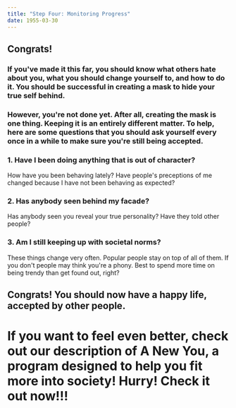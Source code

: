 ```yaml
---
title: "Step Four: Monitoring Progress"
date: 1955-03-30
---
```


## Congrats!
### If you've made it this far, you should know what others hate about you, what you should change yourself to, and how to do it. You should be successful in creating a mask to hide your true self behind.

### However, you're not done yet. After all, creating the mask is one thing. Keeping it is an entirely different matter. To help, here are some questions that you should ask yourself every once in a while to make sure you're still being accepted.

### 1. Have I been doing anything that is out of character?
How have you been behaving lately? Have people's preceptions of me changed because I have not been behaving as expected?

### 2. Has anybody seen behind my facade?
Has anybody seen you reveal your true personality? Have they told other people? 

### 3. Am I still keeping up with societal norms?
These things change very often. Popular people stay on top of all of them. If you don't people may think you're a phony. Best to spend more time on being trendy than get found out, right?

## Congrats! You should now have a happy life, accepted by other people.
# If you want to feel even better, check out our description of A New You, a program designed to help you fit more into society! **Hurry! Check it out now!!!**
